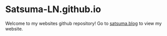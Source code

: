 # Satsuma-LN.github.io
Welcome to my websites github repository!
Go to [satsuma.blog](https://satsuma.blog) to view my website.
